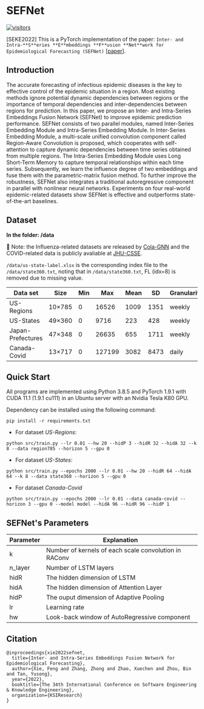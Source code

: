 [visitors-img]: https://visitor-badge.glitch.me/badge?page_id=Xiefeng69.SEFNet
[repo-url]: https://github.com/Xiefeng69/SEFNet

# SEFNet

[![visitors][visitors-img]][repo-url]

[SEKE2022] This is a PyTorch implementation of the paper: `Inter- and Intra-**S**eries **E**mbeddings **F**usion **Net**work for Epidemiological Forecasting (SEFNet)` \[[paper](http://ksiresearch.org/seke/seke22paper/paper109.pdf)\].

## Introduction
The accurate forecasting of infectious epidemic diseases is the key to effective control of the epidemic situation in a region. Most existing methods ignore potential dynamic dependencies between regions or the importance of temporal dependencies and inter-dependencies between regions for prediction. In this paper, we propose an Inter- and Intra-Series Embeddings Fusion Network (SEFNet) to improve epidemic prediction performance. SEFNet consists of two parallel modules, named Inter-Series Embedding Module and Intra-Series Embedding Module. In Inter-Series Embedding Module, a multi-scale unified convolution component called Region-Aware Convolution is proposed, which cooperates with self-attention to capture dynamic dependencies between time series obtained from multiple regions. The Intra-Series Embedding Module uses Long Short-Term Memory to capture temporal relationships within each time series. Subsequently, we learn the influence degree of two embeddings and fuse them with the parametric-matrix fusion method. To further improve the robustness, SEFNet also integrates a traditional autoregressive component in parallel with nonlinear neural networks. Experiments on four real-world epidemic-related datasets show SEFNet is effective and outperforms state-of-the-art baselines.

## Dataset
**In the folder: /data**

:gift_heart: Note: the Influenza-related datasets are released by [Cola-GNN](https://github.com/amy-deng/colagnn) and the COVID-related data is publicly avaliable at [JHU-CSSE](https://github.com/CSSEGISandData/COVID-19).

`/data/us-state-label.xlsx` is the corresponding index file to the `/data/state360.txt`, noting that in `/data/state360.txt`, FL (idx=8) is removed due to missing value.

|  Data set   | Size  |  Min  | Max  | Mean  | SD  |  Granularity
|  ----  | ----  |  ----  | ----  |  ----  | ----  | ----  |
| US-Regions  |  10×785 | 0 |  16526 | 1009 | 1351 | weekly
| US-States  |  49×360 | 0 | 9716 | 223 | 428 | weekly
| Japan-Prefectures  |  47×348 | 0 |  26635 | 655 | 1711 | weekly
| Canada-Covid  |  13×717 | 0 | 127199 | 3082 | 8473 | daily

## Quick Start

All programs are implemented using Python 3.8.5 and PyTorch 1.9.1 with CUDA 11.1 (1.9.1 cu111) in an Ubuntu server with an Nvidia Tesla K80 GPU.

Dependency can be installed using the following command:
```shell
pip install -r requirements.txt
```

+ For dataset *US-Regions*:
```shell
python src/train.py --lr 0.01 --hw 20 --hidP 3 --hidR 32 --hidA 32 --k 8 --data region785 --horizon 5 --gpu 0
```
+ For dataset *US-States*:
```shell
python src/train.py --epochs 2000 --lr 0.01 --hw 20 --hidR 64 --hidA 64 --k 8 --data state360 --horizon 5 --gpu 0
```
+ For dataset *Canada-Covid*
```shell
python src/train.py --epochs 2000 --lr 0.01 --data canada-covid --horizon 3 --gpu 0 --model model --hidA 96 --hidR 96 --hidP 1
```

## SEFNet's Parameters
|  Parameter | Explanation |
|  ---- | ----  |
| k | Number of kernels of each scale convolution in RAConv |
| n_layer | Number of LSTM layers  |
| hidR | The hidden dimension of LSTM |
| hidA | The hidden dimension of Attention Layer |
| hidP | The ouput dimension of Adaptive Pooling |
| lr | Learning rate |
| hw | Look-back window of AutoRegressive component |

## Citation
```
@inproceedings{xie2022sefnet,
  title={Inter- and Intra-Series Embeddings Fusion Network for Epidemiological Forecasting},
  author={Xie, Feng and Zhang, Zhong and Zhao, Xuechen and Zhou, Bin and Tan, Yusong},
  year={2022},
  booktitle={The 34th International Conference on Software Engineering & Knowledge Engineering},
  organization={KSIResearch}
}
```
